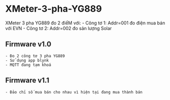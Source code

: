# XMeter-3-pha-YG889
XMeter 3 pha YG889 đo 2 điểM với:
    - Công tơ 1: Addr=001 đo điện mua bán với EVN
    - Công tơ 2: Addr=002 đo sản lượng Solar
## Firmware v1.0
    - Đo 2 công tơ 3 pha YG889
    - Sử dụng app blynk
    - MQTT đang tạm khoá
## Firmware v1.1
    - Đảo chỉ số mua bán cho nhau vì hiện tại đang mua thành bán
